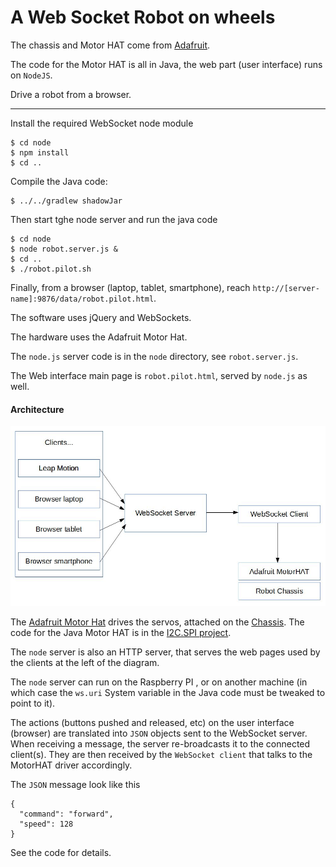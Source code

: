 # A Web Socket Robot on wheels

The chassis and Motor HAT come from [Adafruit](https://learn.adafruit.com/simple-raspberry-pi-robot).

The code for the Motor HAT is all in Java, the web part (user interface)
runs on `NodeJS`.

Drive a robot from a browser.

---

Install the required WebSocket node module
```
$ cd node
$ npm install
$ cd ..
```

Compile the Java code:
```
$ ../../gradlew shadowJar
```

Then start tghe node server and run the java code
```
$ cd node
$ node robot.server.js &
$ cd ..
$ ./robot.pilot.sh
```

Finally, from a browser (laptop, tablet, smartphone), reach
`http://[server-name]:9876/data/robot.pilot.html`.


The software uses jQuery and WebSockets.

The hardware uses the Adafruit Motor Hat.

The `node.js` server code is in the `node` directory, see `robot.server.js`.

The Web interface main page is `robot.pilot.html`, served by `node.js` as well.

#### Architecture
![Architecture](./img/Architecture.jpg)

The [Adafruit Motor Hat](https://www.adafruit.com/products/2348) drives the servos, attached on the [Chassis](https://www.adafruit.com/product/2939).
The code for the Java Motor HAT is in the [I2C.SPI project](https://github.com/OlivierLD/raspberry-pi4j-samples/tree/master/I2C.SPI/src/i2c/servo/adafruitmotorhat).

The `node` server is also an HTTP server, that serves the web pages used by the clients at the left of the diagram.

The `node` server can run on the Raspberry PI , or on another machine (in which case the `ws.uri` System variable in the Java code must be tweaked to point to it).

The actions (buttons pushed and released, etc) on the user interface (browser) are translated into `JSON` objects sent to the
WebSocket server. When receiving a message, the server re-broadcasts it to the connected client(s).
They are then received by the `WebSocket client` that talks to the MotorHAT driver accordingly.

The `JSON` message look like this
```
{
  "command": "forward",
  "speed": 128
}
```
See the code for details.
